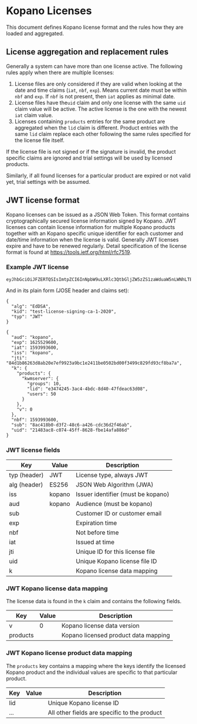 # Kopano Licenses

This document defines Kopano license format and the rules how they are loaded
and aggregated.

## License aggregation and replacement rules

Generally a system can have more than one license active. The following rules
apply when there are multiple licenses:

1. License files are only considered if they are valid when looking at the date
   and time claims (`iat`, `nbf`, `exp`). Means current date must be within
   `nbf` and `exp`. If `nbf` is not present, then `iat` applies as minimal date.
2. License files have the`uid` claim and only one license with the same `uid`
   claim value will be active. The active license is the one with the newest
   `iat` claim value.
3. Licenses containing `products` entries for the same product are aggregated
   when the `lid` claim is different. Product entries with the same `lid` claim
   replace each other following the same rules specified for the license file
   itself.

If the license file is not signed or if the signature is invalid, the product
specific claims are ignored and trial settings will be used by licensed
products.

Similarly, if all found licenses for a particular product are expired or not
valid yet, trial settings with be assumed.

## JWT license format

Kopano licenses can be issued as a JSON Web Token. This format contains
cryptographically secured license information signed by Kopano. JWT licenses
can contain license information for multiple Kopano products together with an
Kopano specific unique identifier for each customer and date/time information
when the license is valid. Generally JWT licenses expire and have to be
renewed regularly. Detail specification of the license format is found at
https://tools.ietf.org/html/rfc7519.

### Example JWT license

```
eyJhbGciOiJFZERTQSIsImtpZCI6InNpbW9uLXRlc3QtbGljZW5zZS1zaWduaW5nLWNhLTEtMjAyMCIsInR5cCI6IkpXVCJ9.eyJhdWQiOiJrb3Bhbm8iLCJleHAiOjE2MjU1Mjk2MDAsImlhdCI6MTU5Mzk5MzYwMCwiaXNzIjoia29wYW5vIiwianRpIjoiODRkMWI4NjI2M2Q4YWIyMGU3ZWY5OTIzYTliYzFlMjQxMWJlMDUwMmJkMDBmMzQ5OWM4MjlmZDkzY2Y4YmE3YSIsImsiOnsicHJvZHVjdHMiOnsia3dtc2VydmVyIjp7Imdyb3VwcyI6MTAsImxpZCI6ImUzNDc0MjQ1LTNhYzQtNGJkYy04ZDQwLTQ3ZmRlYWM2M2QwOCIsInVzZXJzIjo1MH19LCJ2IjowfSwibmJmIjoxNTkzOTkzNjAwLCJzdWIiOiI4YWM0MThiMC1kM2YyLTQ4YzYtYTQyNi1jZGMzNmQyZjQ2YWIiLCJ1aWQiOiIyMTQ4M2FjOC1jMDc0LTQ1ZmYtODYyOC1mYmUxNGFmYTg4NmQifQ.ftWUUH27yKnFBtIvcHUxXgI7OPD90Gkv2YEkOqmuAdStPDV4m7IsUkOjvWPvk5x4sZ47W8xqRe8BFN3yLsSXDA
```

And in its plain form (JOSE header and claims set):

```
{
  "alg": "EdDSA",
  "kid": "test-license-signing-ca-1-2020",
  "typ": "JWT"
}
```
```
{
  "aud": "kopano",
  "exp": 1625529600,
  "iat": 1593993600,
  "iss": "kopano",
  "jti": "84d1b86263d8ab20e7ef9923a9bc1e2411be0502bd00f3499c829fd93cf8ba7a",
  "k": {
    "products": {
      "kwmserver": {
        "groups": 10,
        "lid": "e3474245-3ac4-4bdc-8d40-47fdeac63d08",
        "users": 50
      }
    },
    "v": 0
  },
  "nbf": 1593993600,
  "sub": "8ac418b0-d3f2-48c6-a426-cdc36d2f46ab",
  "uid": "21483ac8-c074-45ff-8628-fbe14afa886d"
}
```

### JWT license fields

| Key            | Value  | Description
| -------------- | ------ | -----------------------------------
| typ  (header)  | JWT    | License type, always JWT
| alg  (header)  | ES256  | JSON Web Algorithm (JWA)
| iss            | kopano | Issuer identifier (must be kopano)
| aud            | kopano | Audience (must be kopano)
| sub            |        | Customer ID or customer email
| exp            |        | Expiration time
| nbf            |        | Not before time
| iat            |        | Issued at time
| jti            |        | Unique ID for this license file
| uid            |        | Unique Kopano license file ID
| k              |        | Kopano license data mapping

### JWT Kopano license data mapping

The license data is found in the `k` claim and contains the following fields.

| Key            | Value  | Description
| -------------- | ------ | ---------------------------------------------
| v              | 0      | Kopano license data version
| products       |        | Kopano licensed product data mapping

### JWT Kopano license product data mapping

The `products` key contains a mapping where the keys identify the licensed Kopano
product and the individual values are specific to that particular product.

| Key            | Value  | Description
| -------------- | ------ | ---------------------------------------------
| lid            |        | Unique Kopano license ID
| ...            |        | All other fields are specific to the product
